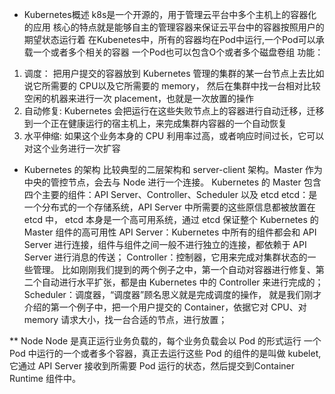 * Kubernetes概述
k8s是一个开源的，用于管理云平台中多个主机上的容器化的应用
核心的特点就是能够自主的管理容器来保证云平台中的容器按照用户的期望状态运行着
在Kubenetes中，所有的容器均在Pod中运行,一个Pod可以承载一个或者多个相关的容器
一个Pod也可以包含O个或者多个磁盘卷组
功能：
1. 调度： 把用户提交的容器放到 Kubernetes 管理的集群的某一台节点上去比如说它所需要的 CPU以及它所需要的 memory，
然后在集群中找一台相对比较空闲的机器来进行一次 placement，也就是一次放置的操作
2. 自动修复: Kubernetes 会把运行在这些失败节点上的容器进行自动迁移，迁移到一个正在健康运行的宿主机上，来完成集群内容器的一个自动恢复
3. 水平伸缩: 如果这个业务本身的 CPU 利用率过高，或者响应时间过长，它可以对这个业务进行一次扩容

* Kubernetes 的架构
比较典型的二层架构和 server-client 架构。Master 作为中央的管控节点，会去与 Node 进行一个连接。
Kubernetes 的 Master 包含四个主要的组件：API Server、Controller、Scheduler 以及 etcd
etcd：是一个分布式的一个存储系统，API Server 中所需要的这些原信息都被放置在 etcd 中，
   etcd 本身是一个高可用系统，通过 etcd 保证整个 Kubernetes 的 Master 组件的高可用性
API Server：Kubernetes 中所有的组件都会和 API Server 进行连接，组件与组件之间一般不进行独立的连接，都依赖于 API Server 进行消息的传送；
  Controller：控制器，它用来完成对集群状态的一些管理。
  比如刚刚我们提到的两个例子之中，第一个自动对容器进行修复、第二个自动进行水平扩张，都是由 Kubernetes 中的 Controller 来进行完成的；
Scheduler：调度器，“调度器”顾名思义就是完成调度的操作，
  就是我们刚才介绍的第一个例子中，把一个用户提交的 Container，依据它对 CPU、对 memory 请求大小，找一台合适的节点，进行放置；
  
** Node
Node 是真正运行业务负载的，每个业务负载会以 Pod 的形式运行
一个 Pod 中运行的一个或者多个容器，真正去运行这些 Pod 的组件的是叫做 kubelet,它通过 API Server 接收到所需要 Pod 运行的状态，然后提交到Container Runtime 组件中。
